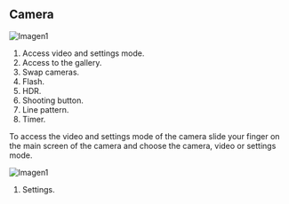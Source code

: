 ## Camera

![Imagen1](http://static.energysistem.com/images/manuals/42435/56388308e722c.jpg)


1.	Access video and settings mode.
2.	Access to the gallery.
3.	Swap cameras.
4.	Flash.
5.	HDR.
6.	Shooting button.
7.	Line pattern.
8.	Timer.

To access the video and settings mode of the camera slide your finger on the main screen of the camera and choose the camera, video or settings mode.

![Imagen1](http://static.energysistem.com/images/manuals/42435/5638830f87468.jpg)

1.	Settings.

